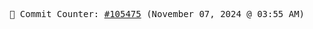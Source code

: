<p align="center">
    <samp>
        📮 Commit Counter: <a href="https://github.com/Javascript-void0/Javascript-void0/commits/main">#105475</a> (November 07, 2024 @ 03:55 AM)
    </samp>
</p>
